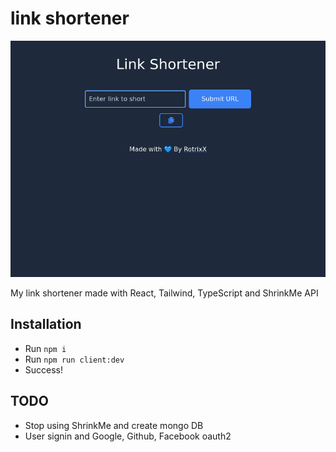 # link shortener

![Preview](https://github.com/RotrixLOL/link-shortener/blob/main/screenshot.png)

My link shortener made with React, Tailwind, TypeScript and ShrinkMe API

## Installation

- Run `npm i`
- Run `npm run client:dev`
- Success!

## TODO

- Stop using ShrinkMe and create mongo DB
- User signin and Google, Github, Facebook oauth2
